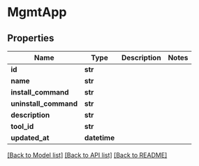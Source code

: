 # MgmtApp

## Properties
Name | Type | Description | Notes
------------ | ------------- | ------------- | -------------
**id** | **str** |  | 
**name** | **str** |  | 
**install_command** | **str** |  | 
**uninstall_command** | **str** |  | 
**description** | **str** |  | 
**tool_id** | **str** |  | 
**updated_at** | **datetime** |  | 

[[Back to Model list]](../README.md#documentation-for-models) [[Back to API list]](../README.md#documentation-for-api-endpoints) [[Back to README]](../README.md)



